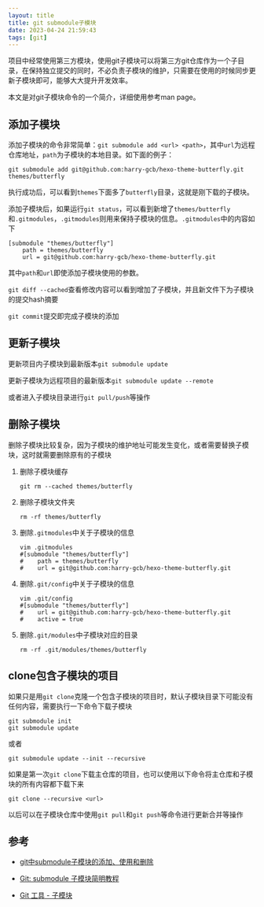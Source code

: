 ```yaml
---
layout: title
title: git submodule子模块
date: 2023-04-24 21:59:43
tags: [git]
---
```


项目中经常使用第三方模块，使用git子模块可以将第三方git仓库作为一个子目录，在保持独立提交的同时，不必负责子模块的维护，只需要在使用的时候同步更新子模块即可，能够大大提升开发效率。

本文是对git子模块命令的一个简介，详细使用参考man page。

## 添加子模块

添加子模块的命令非常简单：`git submodule add <url> <path>`，其中`url`为远程仓库地址，`path`为子模块的本地目录。如下面的例子：

```shell
git submodule add git@github.com:harry-gcb/hexo-theme-butterfly.git themes/butterfly
```

执行成功后，可以看到`themes`下面多了`butterfly`目录，这就是刚下载的子模块。

添加子模块后，如果运行`git status`，可以看到新增了`themes/butterfly`和`.gitmodules`，`.gitmodules`则用来保持子模块的信息。`.gitmodules`中的内容如下

```shell
[submodule "themes/butterfly"]
	path = themes/butterfly
	url = git@github.com:harry-gcb/hexo-theme-butterfly.git
```

其中`path`和`url`即使添加子模块使用的参数。

`git diff --cached`查看修改内容可以看到增加了子模块，并且新文件下为子模块的提交hash摘要

`git commit`提交即完成子模块的添加

## 更新子模块

更新项目内子模块到最新版本`git submodule update`

更新子模块为远程项目的最新版本`git submodule update --remote`

或者进入子模块目录进行`git pull/push`等操作

## 删除子模块

删除子模块比较复杂，因为子模块的维护地址可能发生变化，或者需要替换子模块，这时就需要删除原有的子模块

1. 删除子模块缓存

   ```
   git rm --cached themes/butterfly
   ```

2. 删除子模块文件夹

   ```
   rm -rf themes/butterfly
   ```

3. 删除`.gitmodules`中关于子模块的信息

   ```
   vim .gitmodules
   #[submodule "themes/butterfly"]
   #	path = themes/butterfly
   #	url = git@github.com:harry-gcb/hexo-theme-butterfly.git
   ```

4. 删除`.git/config`中关于子模块的信息

   ```
   vim .git/config
   #[submodule "themes/butterfly"]
   #	url = git@github.com:harry-gcb/hexo-theme-butterfly.git
   #	active = true
   ```

5. 删除`.git/modules`中子模块对应的目录

   ```
   rm -rf .git/modules/themes/butterfly
   ```

## clone包含子模块的项目

如果只是用`git clone`克隆一个包含子模块的项目时，默认子模块目录下可能没有任何内容，需要执行一下命令下载子模块

```shell
git submodule init
git submodule update
```

或者

```
git submodule update --init --recursive
```

如果是第一次`git clone`下载主仓库的项目，也可以使用以下命令将主仓库和子模块的所有内容都下载下来

```shell
git clone --recursive <url>
```

以后可以在子模块仓库中使用`git pull`和`git push`等命令进行更新合并等操作

## 参考

* [git中submodule子模块的添加、使用和删除](https://rouroux.github.io/git-submodule/)

* [Git: submodule 子模块简明教程](https://iphysresearch.github.io/blog/post/programing/git/git_submodule/)
* [Git 工具 - 子模块](https://git-scm.com/book/zh/v2/Git-%E5%B7%A5%E5%85%B7-%E5%AD%90%E6%A8%A1%E5%9D%97)
